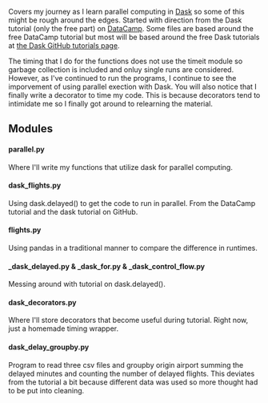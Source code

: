 Covers my journey as I learn parallel computing in [Dask](https://dask.org/) so some of this might be rough around the edges. Started with direction 
from the Dask tutorial (only the free part) on [DataCamp](https://www.datacamp.com). Some files are based around the free DataCamp tutorial but most 
will be based around the free Dask tutorials at [the Dask GitHub tutorials page](https://github.com/dask/dask-tutorial).

The timing that I do for the functions does not use the timeit module so garbage collection is included and onluy single runs are considered. However, 
as I've continued to run the programs, I continue to see the imporvement of using parallel exection with Dask. You will also notice that I finally 
write a decorator to time my code. This is because decorators tend to intimidate me so I finally got around to relearning the material. 

## Modules
#### parallel.py
Where I'll write my functions that utilize dask for parallel computing.
#### dask_flights.py
Using dask.delayed() to get the code to run in parallel. From the DataCamp tutorial and the dask tutorial on GitHub.
#### flights.py
Using pandas in a traditional manner to compare the difference in runtimes.
#### _dask_delayed.py & _dask_for.py & _dask_control_flow.py
Messing around with tutorial on dask.delayed().
#### dask_decorators.py
Where I'll store decorators that become useful during tutorial. Right now, just a homemade timing wrapper.
#### dask_delay_groupby.py
Program to read three csv files and groupby origin airport summing the delayed minutes and counting the number of delayed flights. This deviates from the tutorial a bit because different data was used so more thought had to be put into cleaning.


